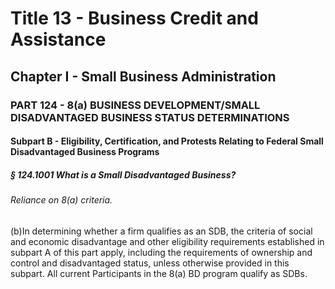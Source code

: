 
# Title 13 - Business Credit and Assistance
## Chapter I - Small Business Administration
### PART 124 - 8(a) BUSINESS DEVELOPMENT/SMALL DISADVANTAGED BUSINESS STATUS DETERMINATIONS
#### Subpart B - Eligibility, Certification, and Protests Relating to Federal Small Disadvantaged Business Programs
##### § 124.1001 What is a Small Disadvantaged Business?
###### Reliance on 8(a) criteria.

(b)In determining whether a firm qualifies as an SDB, the criteria of social and economic disadvantage and other eligibility requirements established in subpart A of this part apply, including the requirements of ownership and control and disadvantaged status, unless otherwise provided in this subpart. All current Participants in the 8(a) BD program qualify as SDBs.
